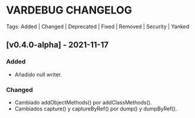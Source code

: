 # VARDEBUG CHANGELOG


Tags: Added | Changed | Deprecated | Fixed | Removed | Security | Yanked


## [v0.4.0-alpha] - 2021-11-17


### Added

 - Añadido null writer.


### Changed

 - Cambiado addObjectMethods() por addClassMethods().
 - Cambiados capture() y captureByRef() por dump() y dumpByRef().
